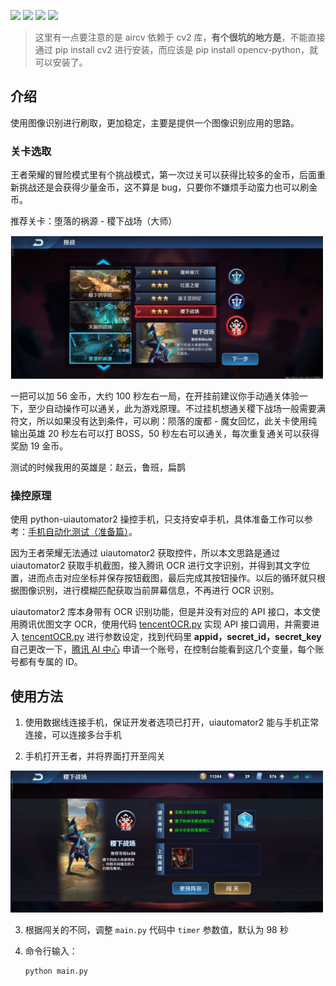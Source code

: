 <a href="https://www.python.org/downloads/"><img  src="https://img.shields.io/badge/python-3.6%2B-brightgreen"></a>
<a href="https://github.com/openatx/uiautomator2"><img src="https://img.shields.io/badge/uiautomator2-2.7.1-brightgreen"></a>
<a href="https://github.com/NetEaseGame/aircv"><img src="https://img.shields.io/badge/aircv-1.4.6-orange"></a>
<a href="https://github.com/python-pillow/Pillow"><img src="https://img.shields.io/badge/Pillow-7.0.0-red"></a>



  > 这里有一点要注意的是 aircv 依赖于 cv2 库，**有个很坑的地方是**，不能直接通过 pip install cv2 进行安装，而应该是 pip install opencv-python，就可以安装了。

## 介绍

使用图像识别进行刷取，更加稳定，主要是提供一个图像识别应用的思路。

### 关卡选取

王者荣耀的冒险模式里有个挑战模式，第一次过关可以获得比较多的金币，后面重新挑战还是会获得少量金币，这不算是 bug，只要你不嫌烦手动蛮力也可以刷金币。

推荐关卡：堕落的祸源 - 稷下战场（大师）

<img src= "https://raw.githubusercontent.com/lei940324/picture/master/typora202004/06/132139-811784.png" width="500">

一把可以加 56 金币，大约 100 秒左右一局，在开挂前建议你手动通关体验一下，至少自动操作可以通关，此为游戏原理。不过挂机想通关稷下战场一般需要满符文，所以如果没有达到条件，可以刷：陨落的废都 - 魔女回忆，此关卡使用纯输出英雄 20 秒左右可以打 BOSS，50 秒左右可以通关，每次重复通关可以获得奖励 19 金币。

测试的时候我用的英雄是：赵云，鲁班，扁鹊

### 操控原理

使用 python-uiautomator2 操控手机，只支持安卓手机，具体准备工作可以参考：[手机自动化测试（准备篇）](https://blog.csdn.net/u013289615/article/details/90480832)。

因为王者荣耀无法通过 uiautomator2 获取控件，所以本文思路是通过 uiautomator2 获取手机截图，接入腾讯 OCR 进行文字识别，并得到其文字位置，进而点击对应坐标并保存按钮截图，最后完成其按钮操作。以后的循环就只根据图像识别，进行模糊匹配获取当前屏幕信息，不再进行 OCR 识别。

uiautomator2 库本身带有 OCR 识别功能，但是并没有对应的 API 接口，本文使用腾讯优图文字 OCR，使用代码 [tencentOCR.py](tencentOCR.py) 实现 API 接口调用，并需要进入 [tencentOCR.py](tencentOCR.py) 进行参数设定，找到代码里 **appid，secret_id，secret_key** 自己更改一下，[腾讯 AI 中心](https://open.youtu.qq.com/#/open) 申请一个账号，在控制台能看到这几个变量，每个账号都有专属的 ID。

## 使用方法

1. 使用数据线连接手机，保证开发者选项已打开，uiautomator2 能与手机正常连接，可以连接多台手机

2. 手机打开王者，并将界面打开至闯关

<img src= "https://raw.githubusercontent.com/lei940324/picture/master/typora202004/06/133305-447174.png" width="500">


3. 根据闯关的不同，调整 `main.py` 代码中 `timer` 参数值，默认为 98 秒

4. 命令行输入：

   ```
   python main.py
   ```